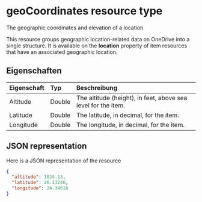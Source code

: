 # <a name="geocoordinates-resource-type"></a>geoCoordinates resource type

The geographic coordinates and elevation of a location.

This resource groups geographic location-related data on OneDrive into a single structure. It is available on the **location** property of item resources that have an associated geographic location.


## <a name="properties"></a>Eigenschaften

| Eigenschaft  | Typ   | Beschreibung                                                    |
|:----------|:-------|:---------------------------------------------------------------|
| Altitude  | Double | The altitude (height), in feet,  above sea level for the item. |
| Latitude  | Double | The latitude, in decimal, for the item.                        |
| Longitude | Double | The longitude, in decimal, for the item.                       |

## <a name="json-representation"></a>JSON representation

Here is a JSON representation of the resource

<!-- {
  "blockType": "resource",
  "optionalProperties": [

  ],
  "@odata.type": "microsoft.graph.geoCoordinates"
}-->

```json
{
  "altitude": 1024.13,
  "latitude": 26.13246,
  "longitude": 24.34616
}

```

<!-- uuid: 8fcb5dbc-d5aa-4681-8e31-b001d5168d79
2015-10-25 14:57:30 UTC -->
<!-- {
  "type": "#page.annotation",
  "description": "geoCoordinates resource",
  "keywords": "",
  "section": "documentation",
  "tocPath": ""
}-->
